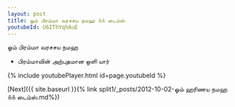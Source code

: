 ```yaml
---
layout: post
title: ஓம் பிரம்மா வரசசய நமஹ ௧௧ டைம்ஸ்
youtubeId: U6IThYqhAuE
---
```

 
 
 ஓம் பிரம்மா வரசசய நமஹ  
 
 -  பிரம்மாவின் அற்புதமான ஒளி யார் 
 
  
 
  
 
 
 
 
 
 


{% include youtubePlayer.html id=page.youtubeId %}
 
[Next]({{ site.baseurl }}{% link  split1/_posts/2012-10-02-ஓம் ஹரிணய நமஹ ௧௧ டைம்ஸ்.md%})
 
